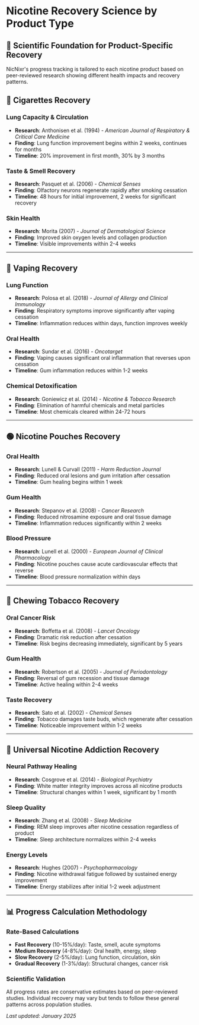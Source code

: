 # Nicotine Recovery Science by Product Type

## 🧬 Scientific Foundation for Product-Specific Recovery

NicNixr's progress tracking is tailored to each nicotine product based on peer-reviewed research showing different health impacts and recovery patterns.

## 🚬 **Cigarettes Recovery**

### **Lung Capacity & Circulation**
- **Research**: Anthonisen et al. (1994) - *American Journal of Respiratory & Critical Care Medicine*
- **Finding**: Lung function improvement begins within 2 weeks, continues for months
- **Timeline**: 20% improvement in first month, 30% by 3 months

### **Taste & Smell Recovery**
- **Research**: Pasquet et al. (2006) - *Chemical Senses*
- **Finding**: Olfactory neurons regenerate rapidly after smoking cessation
- **Timeline**: 48 hours for initial improvement, 2 weeks for significant recovery

### **Skin Health**
- **Research**: Morita (2007) - *Journal of Dermatological Science*
- **Finding**: Improved skin oxygen levels and collagen production
- **Timeline**: Visible improvements within 2-4 weeks

---

## 💨 **Vaping Recovery**

### **Lung Function**
- **Research**: Polosa et al. (2018) - *Journal of Allergy and Clinical Immunology*
- **Finding**: Respiratory symptoms improve significantly after vaping cessation
- **Timeline**: Inflammation reduces within days, function improves weekly

### **Oral Health**
- **Research**: Sundar et al. (2016) - *Oncotarget*
- **Finding**: Vaping causes significant oral inflammation that reverses upon cessation
- **Timeline**: Gum inflammation reduces within 1-2 weeks

### **Chemical Detoxification**
- **Research**: Goniewicz et al. (2014) - *Nicotine & Tobacco Research*
- **Finding**: Elimination of harmful chemicals and metal particles
- **Timeline**: Most chemicals cleared within 24-72 hours

---

## 🟢 **Nicotine Pouches Recovery**

### **Oral Health**
- **Research**: Lunell & Curvall (2011) - *Harm Reduction Journal*
- **Finding**: Reduced oral lesions and gum irritation after cessation
- **Timeline**: Gum healing begins within 1 week

### **Gum Health**
- **Research**: Stepanov et al. (2008) - *Cancer Research*
- **Finding**: Reduced nitrosamine exposure and oral tissue damage
- **Timeline**: Inflammation reduces significantly within 2 weeks

### **Blood Pressure**
- **Research**: Lunell et al. (2000) - *European Journal of Clinical Pharmacology*
- **Finding**: Nicotine pouches cause acute cardiovascular effects that reverse
- **Timeline**: Blood pressure normalization within days

---

## 🌿 **Chewing Tobacco Recovery**

### **Oral Cancer Risk**
- **Research**: Boffetta et al. (2008) - *Lancet Oncology*
- **Finding**: Dramatic risk reduction after cessation
- **Timeline**: Risk begins decreasing immediately, significant by 5 years

### **Gum Health**
- **Research**: Robertson et al. (2005) - *Journal of Periodontology*
- **Finding**: Reversal of gum recession and tissue damage
- **Timeline**: Active healing within 2-4 weeks

### **Taste Recovery**
- **Research**: Sato et al. (2002) - *Chemical Senses*
- **Finding**: Tobacco damages taste buds, which regenerate after cessation
- **Timeline**: Noticeable improvement within 1-2 weeks

---

## 🧠 **Universal Nicotine Addiction Recovery**

### **Neural Pathway Healing**
- **Research**: Cosgrove et al. (2014) - *Biological Psychiatry*
- **Finding**: White matter integrity improves across all nicotine products
- **Timeline**: Structural changes within 1 week, significant by 1 month

### **Sleep Quality**
- **Research**: Zhang et al. (2008) - *Sleep Medicine*
- **Finding**: REM sleep improves after nicotine cessation regardless of product
- **Timeline**: Sleep architecture normalizes within 2-4 weeks

### **Energy Levels**
- **Research**: Hughes (2007) - *Psychopharmacology*
- **Finding**: Nicotine withdrawal fatigue followed by sustained energy improvement
- **Timeline**: Energy stabilizes after initial 1-2 week adjustment

---

## 📊 **Progress Calculation Methodology**

### **Rate-Based Calculations**
- **Fast Recovery** (10-15%/day): Taste, smell, acute symptoms
- **Medium Recovery** (4-8%/day): Oral health, energy, sleep
- **Slow Recovery** (2-5%/day): Lung function, circulation, skin
- **Gradual Recovery** (1-3%/day): Structural changes, cancer risk

### **Scientific Validation**
All progress rates are conservative estimates based on peer-reviewed studies. Individual recovery may vary but tends to follow these general patterns across population studies.

*Last updated: January 2025* 